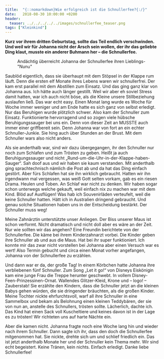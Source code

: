 ```yaml
---
title:  "{::nomarkdown}Wie erfolgreich ist die Schnullerfee?{:/}"
date:   2018-08-30 10:00:00 +0200
header:
  teaser: ../../../../../images/schnullerfee_teaser.png
tags: ["Kleinkind"]
---
```


**Kurz vor ihrem dritten Geburtstag, sollte das Teil endlich verschwinden. Und weil wir für Johanna nicht der Arsch sein wollen, der ihr das geliebte Ding klaut, musste ein anderer Buhmann her – die Schnullerfee.**

<figure>
  <img src="../../../../../images/schnullerfee.png" alt="">
  <figcaption>Andächtig überreicht Johanna der Schnullerfee ihren Lieblings-"Nunu"</figcaption>
</figure>

Saublöd eigentlich, dass sie überhaupt mit dem Stöpsel in der Klappe rum läuft. Denn die ersten elf Monate ihres Lebens waren wir schnullerfrei. Der kam erst parallel mit dem Abstillen zum Einsatz. Und das ging ganz klar von Johanna aus. Ich hätte auch länger gestillt. Weil wir aber eh soviel Stress damit hatten, war ich auch nicht böse, als die Kleine unsere Stillbeziehung auslaufen ließ. Das war echt easy. Einen Monat lang wurde es Woche für Woche immer weniger und am Ende hatte es sich ganz von selbst erledigt. Nur das Beruhigen wurde plötzlich schwer. Also kam der Schnuller zum Einsatz. Funktionierte hervorragend und so zogen viele hübsche Beruhigungssauger bei uns ein. Denn von dieser Zeit an MUSSTE auch immer einer griffbereit sein. Denn Johanna war von fort an ein echter Schnuller-Junkie. Sie hing auch über Stunden an der Brust. Mit dem Schnuller wars also nicht anders. 

Als sie anderthalb war, sind wir dazu übergegangen, ihr den Schnuller nur noch zum Schlafen und zum Trösten zu geben. Heißt ja auch Beruhigungssauger und nicht „Rund-um-die-Uhr-in-der-Klappe-haben-Sauger“. Sah doof aus und wir haben sie kaum verstanden. Mit anderthalb ging sprachtechnisch nämlich die Post ab und da hat das Ding einfach gestört. Aber fürs Schlafen hat sie ihn wirklich gebraucht. Hatten wir ihn irgendwann mal vergessen, was weiß Gott selten vorkam, gab es ein riesen Drama. Heulen und Toben. An Schlaf war nicht zu denken. Wir haben sogar schon unterwegs welche gekauft, weil einfach nix zu machen war mit dem Kind. Blöd auf Ausflügen! Was hab ich Souvenirläden verteufelt, weil die keine Schnuller hatten. Hätt ich in Australien dringend gebraucht. Und genau solche Situationen haben uns in der Entscheidung bestärkt. Der Schnuller muss weg!

Meine Zahnärztin unterstützte unser Anliegen. Der Biss unserer Maus ist schon verformt. Nicht dramatisch und nicht doll aber es wäre an der Zeit. Nur wie sollten wir das angehen? Eine Freundin berichtete von der Schnullerfee. Die käme bei ihrem Kinderzahnarzt vorbei. Die Kinder geben ihre Schnuller ab und aus die Maus. Hat bei ihr super funktioniert. Ich konnte mir das zwar nicht vorstellen bei Johanna aber einen Versuch war es wert! Also Termin gebucht und circa einen Monat vorher angefangen, Johanna von der Schnullerfee zu erzählen.

Und dann war er da, der große Tag! In einem Körbchen hatte Johanna ihre verbliebenen fünf Schnuller. Zum Song „Let it go!“ von Disneys Eiskönigin kam eine junge Frau die Treppe herunter geschwebt. In vollem Disney-Feen-Prinzessinen-Ornat. Wallendes Glitzer-Kleid, Krone und – logo! – Zauberstab! Sie erzählte den Kindern, dass die Schnuller jetzt an die kleinen Babys gehen würden, die sie dringender bräuchten, als die großen Kinder. Meine Tochter nickte ehrfurchtsvoll, warf all ihre Schnuller in eine Sammelbox und bekam als Belohnung einen kleinen Teddybären, der sie von nun an, anstelle des Schnullers, trösten sollte. Lächerlich, dachte ich. Das Kind hat einen Sack voll Kuscheltiere und keines davon ist in der Lage es zu trösten! Wir richteten uns auf harte Nächte ein. 

Aber die kamen nicht. Johanna fragte noch eine Woche lang hin und wieder nach ihrem Schnuller. Dann sagte ich ihr, dass den doch die Schnullerfee mitgenommen hat. Sie nickte, drehte sich um und schlief friedlich ein. Das ist jetzt anderthalb Monate her und der Schnuller kein Thema mehr. Wir sind echt begeistert. Keine Tränen, kein nichts. Einfach erledigt. Danke liebe Schnullerfee! 





   






































